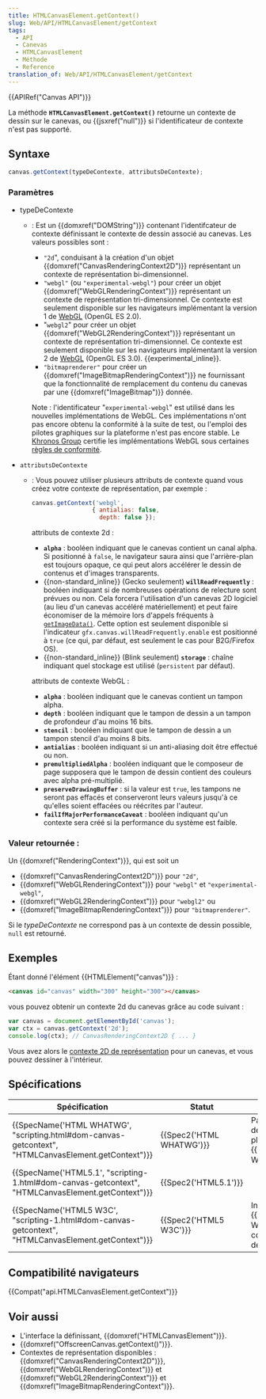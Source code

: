 ```yaml
---
title: HTMLCanvasElement.getContext()
slug: Web/API/HTMLCanvasElement/getContext
tags:
  - API
  - Canevas
  - HTMLCanvasElement
  - Méthode
  - Reference
translation_of: Web/API/HTMLCanvasElement/getContext
---
```

{{APIRef("Canvas API")}}

La méthode **`HTMLCanvasElement.getContext()`** retourne un contexte de dessin sur le canevas, ou {{jsxref("null")}} si l'identificateur de contexte n'est pas supporté.

## Syntaxe

```js
canvas.getContext(typeDeContexte, attributsDeContexte);
```

### Paramètres

- typeDeContexte

  - : Est un {{domxref("DOMString")}} contenant l'identifcateur de contexte définissant le contexte de dessin associé au canevas. Les valeurs possibles sont :

    - `"2d`", conduisant à la création d'un objet {{domxref("CanvasRenderingContext2D")}} représentant un contexte de représentation bi-dimensionnel.
    - `"webgl"` (ou `"experimental-webgl"`) pour créer un objet {{domxref("WebGLRenderingContext")}} représentant un contexte de représentation tri-dimensionnel. Ce contexte est seulement disponible sur les navigateurs implémentant la version 1 de [WebGL](/en-US/docs/Web/WebGL) (OpenGL ES 2.0).
    - "`webgl2`" pour créer un objet {{domxref("WebGL2RenderingContext")}} représentant un contexte de représentation tri-dimensionnel. Ce contexte est seulement disponible sur les navigateurs implémentant la version 2 de [WebGL](/en-US/docs/Web/WebGL) (OpenGL ES 3.0). {{experimental_inline}}.
    - `"bitmaprenderer"` pour créer un {{domxref("ImageBitmapRenderingContext")}} ne fournissant que la fonctionnalité de remplacement du contenu du canevas par une {{domxref("ImageBitmap")}} donnée.

    Note : l'identificateur "`experimental-webgl`" est utilisé dans les nouvelles implémentations de WebGL. Ces implémentations n'ont pas encore obtenu la conformité à la suite de test, ou l'emploi des pilotes graphiques sur la plateforme n'est pas encore stable. Le [Khronos Group](https://www.khronos.org/) certifie les implémentations WebGL sous certaines [règles de conformité](https://www.khronos.org/registry/webgl/sdk/tests/CONFORMANCE_RULES.txt).

- `attributsDeContexte`

  - : Vous pouvez utiliser plusieurs attributs de contexte quand vous créez votre contexte de représentation, par exemple :

    ```js
    canvas.getContext('webgl',
                     { antialias: false,
                       depth: false });
    ```

    attributs de contexte 2d :

    - **`alpha`**&nbsp;: booléen indiquant que le canevas contient un canal alpha. Si positionné à `false`, le navigateur saura ainsi que l'arrière-plan est toujours opaque, ce qui peut alors accélérer le dessin de contenus et d'images transparents.
    - {{non-standard_inline}} (Gecko seulement) **`willReadFrequently`**&nbsp;: booléen indiquant si de nombreuses opérations de relecture sont prévues ou non. Cela forcera l'utilisation d'un canevas 2D logiciel (au lieu d'un canevas accéléré matériellement) et peut faire économiser de la mémoire lors d'appels fréquents à [`getImageData()`](/fr/docs/Web/API/CanvasRenderingContext2D/getImageData). Cette option est seulement disponible si l'indicateur `gfx.canvas.willReadFrequently.enable` est positionné à `true` (ce qui, par défaut, est seulement le cas pour B2G/Firefox OS).
    - {{non-standard_inline}} (Blink seulement) **`storage`**&nbsp;: chaîne indiquant quel stockage est utilisé (`persistent` par défaut).

    attributs de contexte WebGL :

    - **`alpha`**&nbsp;: booléen indiquant que le canevas contient un tampon alpha.
    - **`depth`**&nbsp;: booléen indiquant que le tampon de dessin a un tampon de profondeur d'au moins 16 bits.
    - **`stencil`**&nbsp;: booléen indiquant que le tampon de dessin a un tampon stencil d'au moins 8 bits.
    - **`antialias`**&nbsp;: booléen indiquant si un anti-aliasing doit être effectué ou non.
    - **`premultipliedAlpha`**&nbsp;: booléen indiquant que le composeur de page supposera que le tampon de dessin contient des couleurs avec alpha pré-multiplié.
    - **`preserveDrawingBuffer`**&nbsp;: si la valeur est `true`, les tampons ne seront pas effacés et conserveront leurs valeurs jusqu'à ce qu'elles soient effacées ou réécrites par l'auteur.
    - **`failIfMajorPerformanceCaveat`** : booléen indiquant qu'un contexte sera créé si la performance du système est faible.

### Valeur retournée :

Un {{domxref("RenderingContext")}}, qui est soit un

- {{domxref("CanvasRenderingContext2D")}} pour `"2d"`,
- {{domxref("WebGLRenderingContext")}} pour `"webgl"` et `"experimental-webgl"`,
- {{domxref("WebGL2RenderingContext")}} pour `"webgl2"` ou
- {{domxref("ImageBitmapRenderingContext")}} pour `"bitmaprenderer"`.

Si le *typeDeContexte* ne correspond pas à un contexte de dessin possible, `null` est retourné.

## Exemples

Étant donné l'élément {{HTMLElement("canvas")}} :

```html
<canvas id="canvas" width="300" height="300"></canvas>
```

vous pouvez obtenir un contexte 2d du canevas grâce au code suivant :

```js
var canvas = document.getElementById('canvas');
var ctx = canvas.getContext('2d');
console.log(ctx); // CanvasRenderingContext2D { ... }
```

Vous avez alors le [contexte 2D de représentation](/en-US/docs/Web/API/CanvasRenderingContext2D) pour un canevas, et vous pouvez dessiner à l'intérieur.

## Spécifications

| Spécification                                                                                                                        | Statut                           | Commentaire                                                                            |
| ------------------------------------------------------------------------------------------------------------------------------------ | -------------------------------- | -------------------------------------------------------------------------------------- |
| {{SpecName('HTML WHATWG', "scripting.html#dom-canvas-getcontext", "HTMLCanvasElement.getContext")}} | {{Spec2('HTML WHATWG')}} | Pas de changement depuis l'instantané le plus récent, {{SpecName('HTML5 W3C')}} |
| {{SpecName('HTML5.1', "scripting-1.html#dom-canvas-getcontext", "HTMLCanvasElement.getContext")}}     | {{Spec2('HTML5.1')}}     |                                                                                        |
| {{SpecName('HTML5 W3C', "scripting-1.html#dom-canvas-getcontext", "HTMLCanvasElement.getContext")}} | {{Spec2('HTML5 W3C')}}     | Instantané du {{SpecName('HTML WHATWG')}} contenant la définition initiale.   |

## Compatibilité navigateurs

{{Compat("api.HTMLCanvasElement.getContext")}}

## Voir aussi

- L'interface la définissant, {{domxref("HTMLCanvasElement")}}.
- {{domxref("OffscreenCanvas.getContext()")}}.
- Contextes de représentation disponibles : {{domxref("CanvasRenderingContext2D")}}, {{domxref("WebGLRenderingContext")}} et {{domxref("WebGL2RenderingContext")}} et {{domxref("ImageBitmapRenderingContext")}}.
